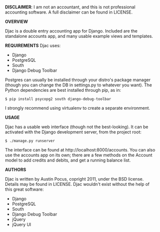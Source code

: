 **DISCLAIMER**: I am not an accountant, and this is not professional accounting software. A full disclaimer can be found in LICENSE.

**OVERVIEW**

Djac is a double entry accounting app for Django. Included are the standalone accounts app, and many usable example views and templates.

**REQUIREMENTS**
    Djac uses:

- Django
- PostgreSQL
- South
- Django Debug Toolbar

Postgres can usually be installed through your distro's package manager (though you can change the DB in settings.py to whatever you want). The Python dependencies are best installed through pip, as in:

`$ pip install psycopg2 south django-debug-toolbar`

I strongly recommend using virtualenv to create a separate environment.

**USAGE**

Djac has a usable web interface (though not the best-looking). It can be activated with the Django development server, from the project root:

`$ ./manage.py runserver`

The interface can be found at http://localhost:8000/accounts. You can also use the accounts app on its own; there are a few methods on the Account model to add credits and debits, and get a running balance list. 

**AUTHORS**

Djac is written by Austin Pocus, copright 2011, under the BSD license. Details may be found in LICENSE. Djac wouldn't exist without the help of this great software:

- Django
- PostgreSQL
- South
- Django Debug Toolbar
- jQuery
- jQuery UI
